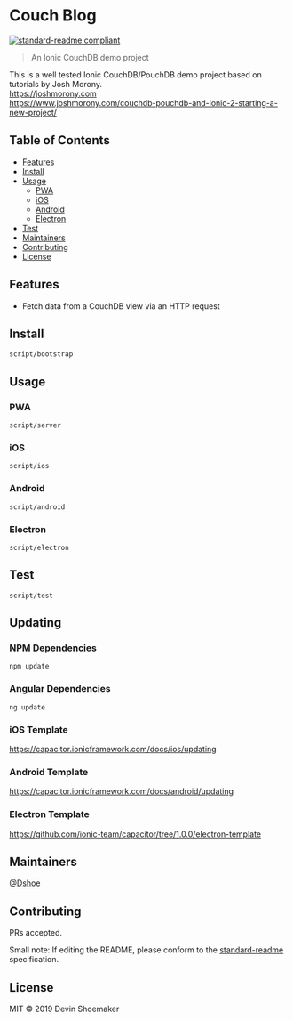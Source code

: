 # Couch Blog

[![standard-readme compliant](https://img.shields.io/badge/standard--readme-OK-green.svg?style=flat-square)](https://github.com/RichardLitt/standard-readme)

> An Ionic CouchDB demo project

This is a well tested Ionic CouchDB/PouchDB demo project based on tutorials by Josh Morony.  
https://joshmorony.com  
https://www.joshmorony.com/couchdb-pouchdb-and-ionic-2-starting-a-new-project/

## Table of Contents

- [Features](#features)
- [Install](#install)
- [Usage](#usage)
    - [PWA](#pwa)
    - [iOS](#ios)
    - [Android](#android)
    - [Electron](#electron)
- [Test](#test)
- [Maintainers](#maintainers)
- [Contributing](#contributing)
- [License](#license)

## Features

- Fetch data from a CouchDB view via an HTTP request 

## Install

```
script/bootstrap
```

## Usage

### PWA

```
script/server
```

### iOS

```
script/ios
```

### Android

```
script/android
```

### Electron

```
script/electron
```

## Test

```
script/test
```

## Updating

### NPM Dependencies

```
npm update
```

### Angular Dependencies

```
ng update
```

### iOS Template

https://capacitor.ionicframework.com/docs/ios/updating

### Android Template

https://capacitor.ionicframework.com/docs/android/updating

### Electron Template

https://github.com/ionic-team/capacitor/tree/1.0.0/electron-template

## Maintainers

[@Dshoe](https://github.com/Dshoe)

## Contributing

PRs accepted.

Small note: If editing the README, please conform to the [standard-readme](https://github.com/RichardLitt/standard-readme) specification.

## License

MIT © 2019 Devin Shoemaker

